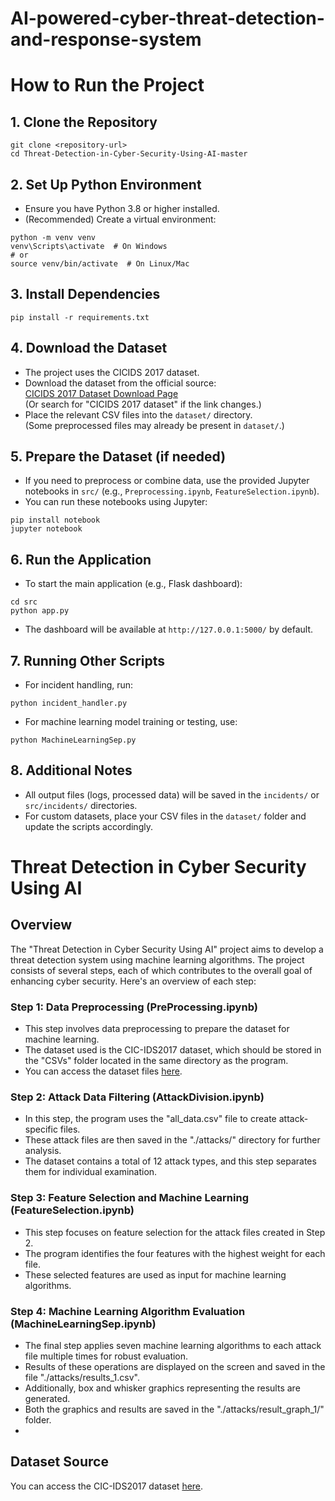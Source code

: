 # AI-powered-cyber-threat-detection-and-response-system

# How to Run the Project

## 1. Clone the Repository

```
git clone <repository-url>
cd Threat-Detection-in-Cyber-Security-Using-AI-master
```

## 2. Set Up Python Environment

- Ensure you have Python 3.8 or higher installed.
- (Recommended) Create a virtual environment:

```
python -m venv venv
venv\Scripts\activate  # On Windows
# or
source venv/bin/activate  # On Linux/Mac
```

## 3. Install Dependencies

```
pip install -r requirements.txt
```

## 4. Download the Dataset

- The project uses the CICIDS 2017 dataset.
- Download the dataset from the official source:  
	[CICIDS 2017 Dataset Download Page](https://www.unb.ca/cic/datasets/malmem-2022.html)  
	(Or search for "CICIDS 2017 dataset" if the link changes.)
- Place the relevant CSV files into the `dataset/` directory.  
	(Some preprocessed files may already be present in `dataset/`.)

## 5. Prepare the Dataset (if needed)

- If you need to preprocess or combine data, use the provided Jupyter notebooks in `src/` (e.g., `Preprocessing.ipynb`, `FeatureSelection.ipynb`).
- You can run these notebooks using Jupyter:

```
pip install notebook
jupyter notebook
```

## 6. Run the Application

- To start the main application (e.g., Flask dashboard):

```
cd src
python app.py
```

- The dashboard will be available at `http://127.0.0.1:5000/` by default.

## 7. Running Other Scripts

- For incident handling, run:

```
python incident_handler.py
```

- For machine learning model training or testing, use:

```
python MachineLearningSep.py
```

## 8. Additional Notes

- All output files (logs, processed data) will be saved in the `incidents/` or `src/incidents/` directories.
- For custom datasets, place your CSV files in the `dataset/` folder and update the scripts accordingly.
# Threat Detection in Cyber Security Using AI

## Overview

The "Threat Detection in Cyber Security Using AI" project aims to develop a threat detection system using machine learning algorithms. The project consists of several steps, each of which contributes to the overall goal of enhancing cyber security. Here's an overview of each step:

### Step 1: Data Preprocessing (PreProcessing.ipynb)

- This step involves data preprocessing to prepare the dataset for machine learning.
- The dataset used is the CIC-IDS2017 dataset, which should be stored in the "CSVs" folder located in the same directory as the program.
- You can access the dataset files [here](https://www.unb.ca/cic/datasets/ids-2017.html).

### Step 2: Attack Data Filtering (AttackDivision.ipynb)

- In this step, the program uses the "all_data.csv" file to create attack-specific files.
- These attack files are then saved in the "./attacks/" directory for further analysis.
- The dataset contains a total of 12 attack types, and this step separates them for individual examination.

### Step 3: Feature Selection and Machine Learning (FeatureSelection.ipynb)

- This step focuses on feature selection for the attack files created in Step 2.
- The program identifies the four features with the highest weight for each file.
- These selected features are used as input for machine learning algorithms.

### Step 4: Machine Learning Algorithm Evaluation (MachineLearningSep.ipynb)

- The final step applies seven machine learning algorithms to each attack file multiple times for robust evaluation.
- Results of these operations are displayed on the screen and saved in the file "./attacks/results_1.csv".
- Additionally, box and whisker graphics representing the results are generated.
- Both the graphics and results are saved in the "./attacks/result_graph_1/" folder.
- 
## Dataset Source

You can access the CIC-IDS2017 dataset [here](https://www.unb.ca/cic/datasets/ids-2017.html).

